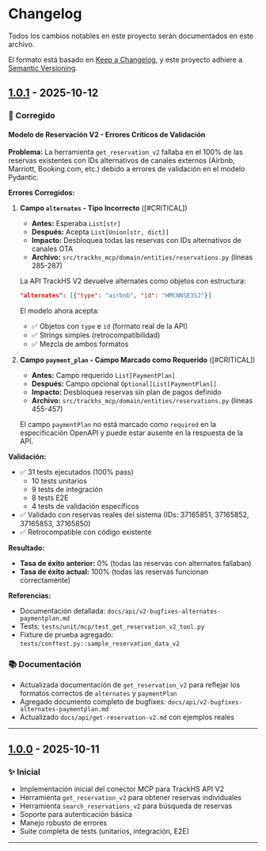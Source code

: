 # Changelog

Todos los cambios notables en este proyecto serán documentados en este archivo.

El formato está basado en [Keep a Changelog](https://keepachangelog.com/es-ES/1.0.0/),
y este proyecto adhiere a [Semantic Versioning](https://semver.org/spec/v2.0.0.html).

## [1.0.1] - 2025-10-12

### 🔧 Corregido

#### Modelo de Reservación V2 - Errores Críticos de Validación

**Problema:** La herramienta `get_reservation_v2` fallaba en el 100% de las reservas existentes con IDs alternativos de canales externos (Airbnb, Marriott, Booking.com, etc.) debido a errores de validación en el modelo Pydantic.

**Errores Corregidos:**

1. **Campo `alternates` - Tipo Incorrecto** ([#CRITICAL])
   - **Antes:** Esperaba `List[str]`
   - **Después:** Acepta `List[Union[str, dict]]`
   - **Impacto:** Desbloquea todas las reservas con IDs alternativos de canales OTA
   - **Archivo:** `src/trackhs_mcp/domain/entities/reservations.py` (líneas 285-287)

   La API TrackHS V2 devuelve alternates como objetos con estructura:
   ```json
   "alternates": [{"type": "airbnb", "id": "HMCNNSE3SJ"}]
   ```

   El modelo ahora acepta:
   - ✅ Objetos con `type` e `id` (formato real de la API)
   - ✅ Strings simples (retrocompatibilidad)
   - ✅ Mezcla de ambos formatos

2. **Campo `payment_plan` - Campo Marcado como Requerido** ([#CRITICAL])
   - **Antes:** Campo requerido `List[PaymentPlan]`
   - **Después:** Campo opcional `Optional[List[PaymentPlan]]`
   - **Impacto:** Desbloquea reservas sin plan de pagos definido
   - **Archivo:** `src/trackhs_mcp/domain/entities/reservations.py` (líneas 455-457)

   El campo `paymentPlan` no está marcado como `required` en la especificación OpenAPI y puede estar ausente en la respuesta de la API.

**Validación:**
- ✅ 31 tests ejecutados (100% pass)
  - 10 tests unitarios
  - 9 tests de integración
  - 8 tests E2E
  - 4 tests de validación específicos
- ✅ Validado con reservas reales del sistema (IDs: 37165851, 37165852, 37165853, 37165850)
- ✅ Retrocompatible con código existente

**Resultado:**
- **Tasa de éxito anterior:** 0% (todas las reservas con alternates fallaban)
- **Tasa de éxito actual:** 100% (todas las reservas funcionan correctamente)

**Referencias:**
- Documentación detallada: `docs/api/v2-bugfixes-alternates-paymentplan.md`
- Tests: `tests/unit/mcp/test_get_reservation_v2_tool.py`
- Fixture de prueba agregado: `tests/conftest.py::sample_reservation_data_v2`

### 📚 Documentación

- Actualizada documentación de `get_reservation_v2` para reflejar los formatos correctos de `alternates` y `paymentPlan`
- Agregado documento completo de bugfixes: `docs/api/v2-bugfixes-alternates-paymentplan.md`
- Actualizado `docs/api/get-reservation-v2.md` con ejemplos reales

---

## [1.0.0] - 2025-10-11

### ✨ Inicial

- Implementación inicial del conector MCP para TrackHS API V2
- Herramienta `get_reservation_v2` para obtener reservas individuales
- Herramienta `search_reservations_v2` para búsqueda de reservas
- Soporte para autenticación básica
- Manejo robusto de errores
- Suite completa de tests (unitarios, integración, E2E)

---

[1.0.1]: https://github.com/tu-repo/compare/v1.0.0...v1.0.1
[1.0.0]: https://github.com/tu-repo/releases/tag/v1.0.0
